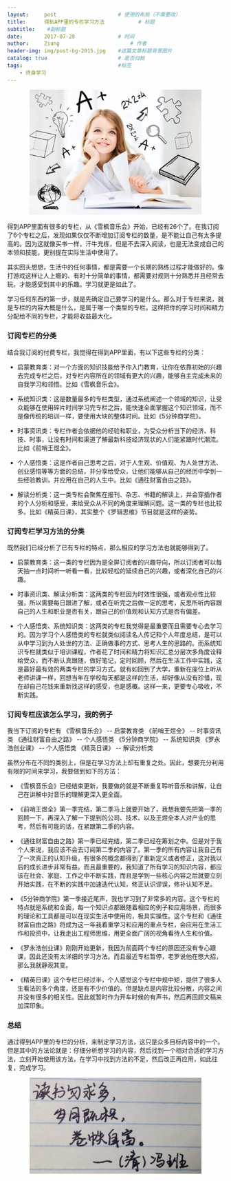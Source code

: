 ```yaml
---
layout:     post   				    # 使用的布局（不需要改）
title:      得到APP里的专栏学习方法 			# 标题 
subtitle:    #副标题
date:       2017-07-28 				# 时间
author:     Ziang 						# 作者
header-img: img/post-bg-2015.jpg 	#这篇文章标题背景图片
catalog: true 						# 是否归档
tags:								#标签
    - 终身学习
---
```



<p align="center">
    <img src="/img/得到APP里的专栏学习方法/1.jpg" alt="drawing" width="400"/>
</p>


得到APP里面有很多的专栏，从《雪枫音乐会》开始，已经有26个了。在我订阅了6个专栏之后，发现如果仅仅不断增加订阅专栏的数量，是不能让自己有太多提高的。因为这就像买书一样，汗牛充栋，但是不去深入阅读，也是无法变成自己的本领和技能，更别提在实际生活中使用了。

其实回头想想，生活中的任何事情，都是需要一个长期的熟练过程才能做好的。像打游戏这样让人上瘾的、有时十分简单的事情，都需要对规则十分熟悉并且经常去玩，才能感受到其中的乐趣。学习就更是如此了。

学习任何东西的第一步，就是先确定自己要学习的是什么。那么对于专栏来说，就是专栏的内容大概是什么，是属于哪一个类型的专栏。这样把你的学习时间和精力分配给不同的专栏，才能将收益最大化。

### 订阅专栏的分类
结合我订阅的付费专栏，我觉得在得到APP里面，有以下这些专栏的分类：

* 启蒙教育类：对一个方面的知识技能给予你入门教育，让你在依靠初始的兴趣去完成专栏之后，对专栏内容所在的领域有更大的兴趣，能够自主完成未来的自我学习和领悟。比如《雪枫音乐会》。

* 系统知识类：这是数量最多的专栏类型，通过系统阐述一个领域的知识，让受众能够在使用碎片时间学习完专栏之后，能快速全面掌握这个知识领域，而不是像传统的培训一样，要使用大块的整体时间。比如《5分钟商学院》。

* 时事资讯类：专栏作者会依据他的经验和职业，为受众分析当下的经济、科技、时事，让没有时间和渠道了解最新科技经济现状的人们能紧跟时代潮流。比如《前哨王煜全》。

* 个人感悟类：这是作者自己思考之后，对于人生观、价值观、为人处世方法、创业感悟等等方面的总结，并分享给受众，让他们能够从自己的经历中学到一些经验教训，并应用在自己的人生中。比如《通往财富自由之路》。

* 解读分析类：这一类专栏会聚焦在报刊、杂志、书籍的解读上，并会穿插作者的个人分析和感受，来给受众从不同的角度来理解问题。这一类的专栏也比较多。比如《精英日课》，其实整个《罗辑思维》节目就是这样的姿势。

### 订阅专栏学习方法的分类

既然我们已经分析了已有专栏的特点，那么相应的学习方法也就能够得到了。
* 启蒙教育类：这一类的专栏因为是全屏订阅者的兴趣导向，所以订阅者可以每天抽一点时间听一听看一看，比较轻松的延续自己的兴趣，或者深化自己的兴趣。

* 时事资讯类、解读分析类：这两类的专栏因为时效性很强，或者观点性比较强，所以需要每日跟进了解，或者在听完之后做一定的思考，反思所听内容跟自己的人生和职业是否有关，跟自己的价值观和认知方式是否有偏差。

* 个人感悟类、系统知识类：这两类的专栏我觉得是最重要而且需要专心去学习的。因为学习个人感悟类的专栏就类似阅读名人传记和个人年度总结，是可以从中学习到为人处世的方法、正确做事的方式、思考人生的思路的。而系统知识专栏就类似于培训课程，作者花了时间和精力将知识汇总分层次多角度诠释给受众，而不断认真跟随，做好笔记，定时回顾，然后在生活工作中实践，这是最好最有效的两类专栏的学习方式。就有如回到了大学，重新在座位上听从老师讲课一样，回想当年在学校每天都是这样的生活，却好像从没有珍惜，现在却自己花钱来重新找这样的感受，也是感概。这样一来，更要专心吸收，不断实践。
 
### 订阅专栏应该怎么学习，我的例子

我当下订阅的专栏有
《雪枫音乐会》 -- 启蒙教育类
《前哨王煜全》 -- 时事资讯类
《通往财富自由之路》 -- 个人感悟类
《5分钟商学院》 -- 系统知识类
《罗永浩创业课》 -- 个人感悟类
《精英日课》 -- 解读分析类

虽然分布在不同的类别上，但是在学习方法上却有重复之处。因此，想要充分利用有限的时间来学习，我要做到如下的方法：
* 《雪枫音乐会》已经结束更新，我要做的就是不断重复聆听音乐和讲解，让自己在讲解中对音乐的理解更深入更全面。

* 《前哨王煜全》第一季完结，第二季马上就要开始了，我想我要先把第一季的回顾一下，再深入了解一下提到的公司、技术、以及王煜全本人对产业的思考，然后有可能的话，在紧跟第二季的内容。

* 《通往财富自由之路》第一季已经完结，第二季已经在筹划之中。但是对于我个人来说，我应该不会去订阅第二季的内容了。第一季的所有内容让我自己有了一次真正的认知升级，有很多的概念都得到了重新定义或者修正，这对我以后的成长进步非常有益。而且最重要的，我知道了所有学习的知识内容，都应该在社会、家庭、工作之中不断实践，而且是学到一些核心内容之后就要立刻开始实践，在不断的实践中加速迭代认知，修正认识谬误，修补认知不足。

* 《5分钟商学院》第一季接近尾声，我也学习到了非常多的内容。这个专栏的特点就是系统和全面，每一个知识点都跟随着相应的例子和应用场景，而很多的理论和工具都是可以在现实生活中使用的，极具实操性。这个专栏和《通往财富自由之路》将成为这一年我着重学习和应用的重点专栏，会应用在生活工作和投资中，让我走出工程师思维，用更全面广阔的视角看待人生和价值。

* 《罗永浩创业课》刚刚开始更新，我因为前面两个专栏的原因还没有专心跟课，因此还没有太详细的学习方法。而且最近专栏暂停，老罗说他在憋大招，那么我就静观其变。

* 《精英日课》这个专栏已经过半，个人感觉这个专栏中规中矩，提供了很多人生看法的多个角度，还是有不少价值的。但是缺点是内容比较分散，内容之间并没有很多的相关性。因此就暂时作为开车时候的有声书，然后再回顾文稿来加深印象。

### 总结

通过得到APP里的专栏的分析，来制定学习方法，这只是众多目标内容中的一个。但是其中的方法论就是：仔细分析想学习的内容，然后找到一个相对合适的学习方法，立刻开始使用该方法，在学习中找到方法的不足，然后改正再应用，如此往复，完成学习。

<p align="center">
    <img src="/img/得到APP里的专栏学习方法/2.jpg" alt="drawing" width="400"/>
</p>
